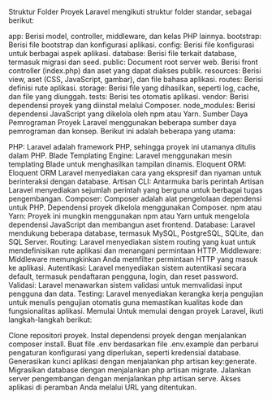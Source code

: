 Struktur Folder
Proyek Laravel mengikuti struktur folder standar, sebagai berikut:

app: Berisi model, controller, middleware, dan kelas PHP lainnya.
bootstrap: Berisi file bootstrap dan konfigurasi aplikasi.
config: Berisi file konfigurasi untuk berbagai aspek aplikasi.
database: Berisi file terkait database, termasuk migrasi dan seed.
public: Document root server web. Berisi front controller (index.php) dan aset yang dapat diakses publik.
resources: Berisi view, aset (CSS, JavaScript, gambar), dan file bahasa aplikasi.
routes: Berisi definisi rute aplikasi.
storage: Berisi file yang dihasilkan, seperti log, cache, dan file yang diunggah.
tests: Berisi tes otomatis aplikasi.
vendor: Berisi dependensi proyek yang diinstal melalui Composer.
node_modules: Berisi dependensi JavaScript yang dikelola oleh npm atau Yarn.
Sumber Daya Pemrograman
Proyek Laravel menggunakan beberapa sumber daya pemrograman dan konsep. Berikut ini adalah beberapa yang utama:

PHP: Laravel adalah framework PHP, sehingga proyek ini utamanya ditulis dalam PHP.
Blade Templating Engine: Laravel menggunakan mesin templating Blade untuk menghasilkan tampilan dinamis.
Eloquent ORM: Eloquent ORM Laravel menyediakan cara yang ekspresif dan nyaman untuk berinteraksi dengan database.
Artisan CLI: Antarmuka baris perintah Artisan Laravel menyediakan sejumlah perintah yang berguna untuk berbagai tugas pengembangan.
Composer: Composer adalah alat pengelolaan dependensi untuk PHP. Dependensi proyek dikelola menggunakan Composer.
npm atau Yarn: Proyek ini mungkin menggunakan npm atau Yarn untuk mengelola dependensi JavaScript dan membangun aset frontend.
Database: Laravel mendukung beberapa database, termasuk MySQL, PostgreSQL, SQLite, dan SQL Server.
Routing: Laravel menyediakan sistem routing yang kuat untuk mendefinisikan rute aplikasi dan menangani permintaan HTTP.
Middleware: Middleware memungkinkan Anda memfilter permintaan HTTP yang masuk ke aplikasi.
Autentikasi: Laravel menyediakan sistem autentikasi secara default, termasuk pendaftaran pengguna, login, dan reset password.
Validasi: Laravel menawarkan sistem validasi untuk memvalidasi input pengguna dan data.
Testing: Laravel menyediakan kerangka kerja pengujian untuk menulis pengujian otomatis guna memastikan kualitas kode dan fungsionalitas aplikasi.
Memulai
Untuk memulai dengan proyek Laravel, ikuti langkah-langkah berikut:

Clone repositori proyek.
Instal dependensi proyek dengan menjalankan composer install.
Buat file .env berdasarkan file .env.example dan perbarui pengaturan konfigurasi yang diperlukan, seperti kredensial database.
Generasikan kunci aplikasi dengan menjalankan php artisan key:generate.
Migrasikan database dengan menjalankan php artisan migrate.
Jalankan server pengembangan dengan menjalankan php artisan serve.
Akses aplikasi di peramban Anda melalui URL yang ditentukan.
